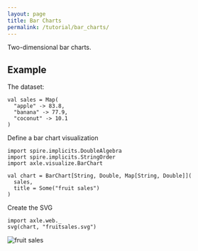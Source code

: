 ```yaml
---
layout: page
title: Bar Charts
permalink: /tutorial/bar_charts/
---
```


Two-dimensional bar charts.

Example
-------

The dataset:

```tut:book
val sales = Map(
  "apple" -> 83.8,
  "banana" -> 77.9,
  "coconut" -> 10.1
)
```

Define a bar chart visualization

```tut:book
import spire.implicits.DoubleAlgebra
import spire.implicits.StringOrder
import axle.visualize.BarChart

val chart = BarChart[String, Double, Map[String, Double]](
  sales,
  title = Some("fruit sales")
)
```

Create the SVG

```tut:book
import axle.web._
svg(chart, "fruitsales.svg")
```

![fruit sales](/tutorial/images/fruitsales.svg)
